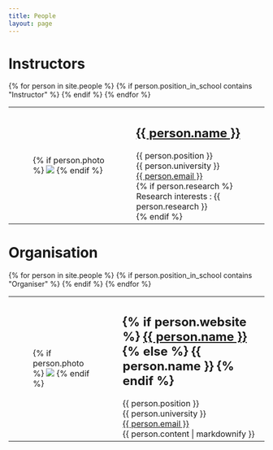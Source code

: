```yaml
---
title: People
layout: page
---
```


<h1>Instructors</h1>
<div>
    <table>
    {% for person in site.people %}
        {% if person.position_in_school contains "Instructor" %}
                <tr>
                    <td>
                        <div class="column is-one-fifth-desktop is-one-fifth-fullhd is-one-quarter-tablet">
                            <figure class="image is-64x64">
                                {% if person.photo %}
                                    <img class="is-rounded" src="{{site.url}}{{site.baseurl}}{{person.photo}}">
                                {% endif %}
                            </figure>
                        </div>
                    </td>
                    <td>
                        <h2>
                            <a href="{{ site.baseurl }}/people/{{ person.name | downcase | replace: ' ', '-' }}/">
                                {{ person.name }}
                            </a>
                        </h2>
                        {{ person.position }} 
                        <br>
                        {{ person.university }}
                        <br>
                        <a href="mailto:{{ person.email }}">{{ person.email }}</a>
                        <br>
                        {% if person.research %}
                                Research interests : {{ person.research }}
                                <br>
                        {% endif %}
                    </td>
                </tr>
        {% endif %}
    {% endfor %}
    </table>
</div>

<h1>Organisation</h1>
<div>
    <table>
    {% for person in site.people %}
        {% if person.position_in_school contains "Organiser" %}
                <tr>
                    <td>
                        <div class="column is-one-fifth-desktop is-one-fifth-fullhd is-one-quarter-tablet">
                            <figure class="image is-64x64">
                    {% if person.photo %}
                                    <img class="is-rounded" src="{{site.url}}{{site.baseurl}}{{person.photo}}">
                    {% endif %}
                            </figure>
                        </div>
                    </td>
                    <td>
                        <h2>
                            {% if person.website %}
                                <a href="{{ person.website }}">
                                    {{ person.name }}
                                </a>
                            {% else %}
                                {{ person.name }}
                            {% endif %}
                        </h2>
                        {{ person.position }} 
                        <br>
                        {{ person.university }}
                        <br>
                        <a href="mailto:{{ person.email }}">{{ person.email }}</a>
                        <br>
                        {{ person.content | markdownify }}
                    </td>
                </tr>
        {% endif %}
    {% endfor %}
    </table>
</div>

